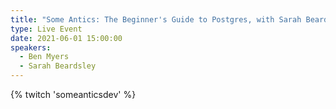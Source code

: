 ```yaml
---
title: "Some Antics: The Beginner's Guide to Postgres, with Sarah Beardsley"
type: Live Event
date: 2021-06-01 15:00:00
speakers:
  - Ben Myers
  - Sarah Beardsley
---
```


{% twitch 'someanticsdev' %}
